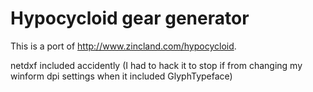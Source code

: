 # Hypocycloid gear generator

This is a port of http://www.zincland.com/hypocycloid.

netdxf included accidently (I had to hack it to stop if from changing my winform dpi settings when it included GlyphTypeface)

